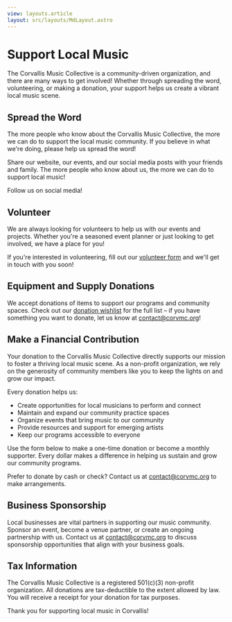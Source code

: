 ```yaml
---
view: layouts.article
layout: src/layouts/MdLayout.astro
---
```


# Support Local Music

The Corvallis Music Collective is a community-driven organization, and there are many ways to get involved! Whether through spreading the word, volunteering, or making a donation, your support helps us create a vibrant local music scene.

## Spread the Word

The more people who know about the Corvallis Music Collective, the more we can do to support the local music community. If you believe in what we're doing, please help us spread the word!

Share our website, our events, and our social media posts with your friends and family. The more people who know about us, the more we can do to support local music!

<div class='text-center'>
    <div class='flex justify-center'>
        <a class='btn btn-circle btn-ghost text-secondary' href="https://www.facebook.com/profile.php?id=61557301093883"><x-filament::icon icon='heroicon-o-globe-alt' class='size-6'></x-filament::icon></a>
        <a class='btn btn-circle btn-ghost text-secondary' href="https://www.instagram.com/corvmc/"><x-filament::icon icon='heroicon-o-camera' class='size-6'></x-filament::icon></a>
        <a class='btn btn-circle btn-ghost text-secondary' href="https://x.com/corvmc"><x-filament::icon icon='heroicon-o-x-mark' class='size-6'></x-filament::icon></a>
    </div>
    Follow us on social media!
</div>

## Volunteer

We are always looking for volunteers to help us with our events and projects. Whether you're a seasoned event planner or just looking to get involved, we have a place for you!

If you're interested in volunteering, fill out our [volunteer form](/about/volunteer) and we'll get in touch with you soon!

## Equipment and Supply Donations

We accept donations of items to support our programs and community spaces. Check out our [donation wishlist](/about/wishlist) for the full list – if you have something you want to donate, let us know at [contact@corvmc.org](mailto:contact@corvmc.org)!

## Make a Financial Contribution

Your donation to the Corvallis Music Collective directly supports our mission to foster a thriving local music scene. As a non-profit organization, we rely on the generosity of community members like you to keep the lights on and grow our impact.

Every donation helps us:

- Create opportunities for local musicians to perform and connect
- Maintain and expand our community practice spaces
- Organize events that bring music to our community
- Provide resources and support for emerging artists
- Keep our programs accessible to everyone

Use the form below to make a one-time donation or become a monthly supporter. Every dollar makes a difference in helping us sustain and grow our community programs.

<givebutter-widget id="gBmJlL" style="margin: auto;"></givebutter-widget>

Prefer to donate by cash or check? Contact us at [contact@corvmc.org](mailto:contact@corvmc.org) to make arrangements.

## Business Sponsorship

Local businesses are vital partners in supporting our music community. Sponsor an event, become a venue partner, or create an ongoing partnership with us. Contact us at [contact@corvmc.org](mailto:contact@corvmc.org) to discuss sponsorship opportunities that align with your business goals.

## Tax Information

The Corvallis Music Collective is a registered 501(c)(3) non-profit organization. All donations are tax-deductible to the extent allowed by law. You will receive a receipt for your donation for tax purposes.

<div class="text-center mt-8 mb-8">
Thank you for supporting local music in Corvallis!
</div>
